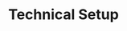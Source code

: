 ---
title: Technical Setup
eleventyNavigation:
  title: Setup
  key: de_setup
  order: 3
  parent: de
---